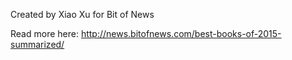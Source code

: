 Created by Xiao Xu for Bit of News

Read more here: http://news.bitofnews.com/best-books-of-2015-summarized/
